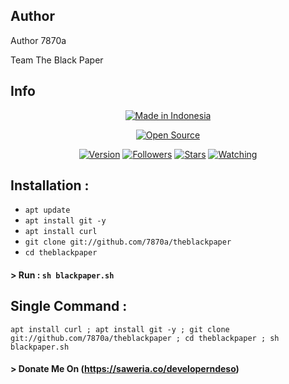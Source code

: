## Author
<p>Author 7870a</p>
<p>Team The Black Paper</p>

## Info
<p align="center">
<a href="#"><img title="Made in Indonesia" src="https://img.shields.io/badge/MADE%20IN-INDONESIA-green?colorA=%23ff0000&colorB=%23017e40&style=for-the-badge"></a>
</p>
</p>
<p align="center">
<a href="https://img.shields.io/badge/Author-7870a-red.svg?style=for-the-badge&logo=github"></a>
<a href="#"><img title="Open Source" src="https://img.shields.io/badge/Open%20Source-%E2%9D%A4-green?style=for-the-badge"></a>
</p>
<p align="center">
<a href="#"><img title="Version" src="https://img.shields.io/badge/Version-1.0-green.svg?style=flat-square"></a>
<a href="https://github.com/7870a/followers"><img title="Followers" src="https://img.shields.io/github/followers/7870a?color=blue&style=flat-square"></a>
<a href="https://github.com/7870a/theblackpaper/stargazers/"><img title="Stars" src="https://img.shields.io/github/stars/7870a/theblackpaper?color=red&style=flat-square"></a>
<a href="https://github.com/7870a/theblackpaper/watchers"><img title="Watching" src="https://img.shields.io/github/watchers/7870a/theblackpaper?label=Watchers&color=blue&style=flat-square"></a>
</p>

## Installation :

* `apt update`
* `apt install git -y`
* `apt install curl`
* `git clone git://github.com/7870a/theblackpaper`
* `cd theblackpaper`
#### > Run : `sh blackpaper.sh`
## Single Command :
```
apt install curl ; apt install git -y ; git clone git://github.com/7870a/theblackpaper ; cd theblackpaper ; sh blackpaper.sh 
```


#### > Donate Me On (https://saweria.co/developerndeso)

